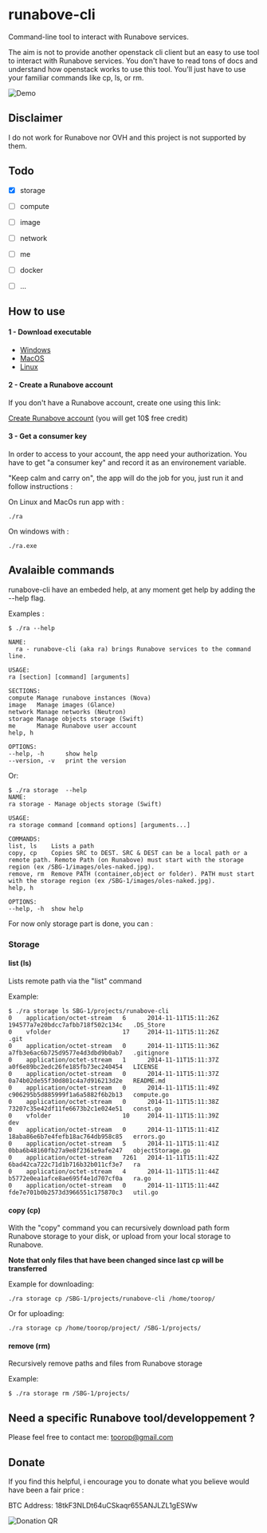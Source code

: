 runabove-cli
============

Command-line tool to interact with Runabove services.

The aim is not to provide another openstack cli client but an easy to use tool to interact with Runabove services. You don't have to read tons of docs and understand how openstack works to use this tool. You'll just have to use your familiar commands like cp, ls, or rm. 

![Demo](http://dl.toorop.fr/softs/runabove-cli/pict/runabove-cli-demo.gif)


## Disclaimer

I do not work for Runabove nor OVH and this project is not supported by them. 

## Todo


- [x] storage
- [ ] compute
- [ ] image
- [ ] network
- [ ] me
- [ ] docker
- [ ] ...


## How to use

#### 1 - Download executable

* [Windows](http://dl.toorop.fr/softs/runabove-cli/windows/ra.exe)
* [MacOS](http://dl.toorop.fr/softs/runabove-cli/macos/ra)
* [Linux](http://dl.toorop.fr/softs/runabove-cli/linux/ra)


#### 2 - Create a Runabove account

If you don't have a Runabove account, create one using this link:

[Create Runabove account](http://runabove.me/N5SJ) (you will get 10$ free credit)

#### 3 -  Get a consumer key
In order to access to your account, the app need your authorization. You have to get "a consumer key" and record it as an environement variable.

"Keep calm and carry on", the app will do the job for you, just run it and follow instructions :

On Linux and MacOs run app with :

	./ra
	
On windows with :

	./ra.exe

## Avalaible commands

runabove-cli have an embeded help, at any moment get help by adding the --help flag.

Examples :

	$ ./ra --help
	
	NAME:
 	  ra - runabove-cli (aka ra) brings Runabove services to the command line.

	USAGE:
   	ra [section] [command] [arguments]

	SECTIONS:
   	compute	Manage runabove instances (Nova)
   	image	Manage images (Glance)
   	network	Manage networks (Neutron)
   	storage	Manage objects storage (Swift)
   	me		Manage Runabove user account
   	help, h

	OPTIONS:
   	--help, -h		show help
   	--version, -v	print the version
   	
Or:
   
	$ ./ra storage  --help
	NAME:
   	ra storage - Manage objects storage (Swift)

	USAGE:
   	ra storage command [command options] [arguments...]

	COMMANDS:
   	list, ls	Lists a path
   	copy, cp	Copies SRC to DEST. SRC & DEST can be a local path or a remote path. Remote Path (on Runabove) must start with the storage region (ex /SBG-1/images/oles-naked.jpg).
    remove, rm	Remove PATH (container,object or folder). PATH must start with the storage region (ex /SBG-1/images/oles-naked.jpg).
    help, h

	OPTIONS:
   	--help, -h	show help  
  	
 For now only storage part is done, you can :
 
 
### Storage 
 
#### list	(ls)
Lists remote path via the "list" command 

Example:
	
	$ ./ra storage ls SBG-1/projects/runabove-cli
	0    application/octet-stream   6      2014-11-11T15:11:26Z   194577a7e20bdcc7afbb718f502c134c   .DS_Store
	0    vfolder                    17     2014-11-11T15:11:26Z                                      .git
	0    application/octet-stream   0      2014-11-11T15:11:36Z   a7fb3e6ac6b725d9577e4d3dbd9b0ab7   .gitignore
	0    application/octet-stream   1      2014-11-11T15:11:37Z   a0f6e89bc2edc26fe185fb73ec240454   LICENSE
	0    application/octet-stream   0      2014-11-11T15:11:37Z   0a74b02de55f30d801c4a7d916213d2e   README.md
	0    application/octet-stream   0      2014-11-11T15:11:49Z   c906295b5d885999f1a6a5882f6b2b13   compute.go
	0    application/octet-stream   0      2014-11-11T15:11:38Z   73207c35e42df11fe6673b2c1e024e51   const.go
	0    vfolder                    10     2014-11-11T15:11:39Z                                      dev
	0    application/octet-stream   0      2014-11-11T15:11:41Z   18aba86e6b7e4fefb18ac764db958c85   errors.go
	0    application/octet-stream   5      2014-11-11T15:11:41Z   0bba6b48160fb27a9e8f2361e9afe247   objectStorage.go
	0    application/octet-stream   7261   2014-11-11T15:11:42Z   6bad42ca722c71d1b716b32b011cf3e7   ra
	0    application/octet-stream   4      2014-11-11T15:11:44Z   b5772e0ea1afce8ae695f4e1d707cf0a   ra.go
	0    application/octet-stream   0      2014-11-11T15:11:44Z   fde7e701b0b2573d3966551c175870c3   util.go

 
#### copy (cp)
With the "copy" command you can recursively download path form Runabove storage to your disk, or upload from your local storage to Runabove.

**Note that only files that have been changed since last cp will be transferred**

Example for downloading:

	./ra storage cp /SBG-1/projects/runabove-cli /home/toorop/
	
Or for uploading:

	./ra storage cp /home/toorop/project/ /SBG-1/projects/	

#### remove (rm)
Recursively remove paths and files from Runabove storage

Example:
	
	$ ./ra storage rm /SBG-1/projects/
 	
	 	



## Need a specific Runabove tool/developpement ?
Please feel free to contact me: toorop@gmail.com

## Donate
 
If you find this helpful, i encourage you to
donate what you believe would have been a fair price :

BTC Address: 18tkF3NLDt64uCSkaqr655ANJLZL1gESWw

![Donation QR](http://dl.toorop.fr/pics/btc-address-github.png)